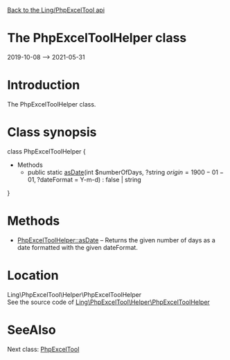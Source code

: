 [Back to the Ling/PhpExcelTool api](https://github.com/lingtalfi/PhpExcelTool/blob/master/doc/api/Ling/PhpExcelTool.md)



The PhpExcelToolHelper class
================
2019-10-08 --> 2021-05-31






Introduction
============

The PhpExcelToolHelper class.



Class synopsis
==============


class <span class="pl-k">PhpExcelToolHelper</span>  {

- Methods
    - public static [asDate](https://github.com/lingtalfi/PhpExcelTool/blob/master/doc/api/Ling/PhpExcelTool/Helper/PhpExcelToolHelper/asDate.md)(int $numberOfDays, ?string $origin = 1900-01-01, ?$dateFormat = Y-m-d) : false | string

}






Methods
==============

- [PhpExcelToolHelper::asDate](https://github.com/lingtalfi/PhpExcelTool/blob/master/doc/api/Ling/PhpExcelTool/Helper/PhpExcelToolHelper/asDate.md) &ndash; Returns the given number of days as a date formatted with the given dateFormat.





Location
=============
Ling\PhpExcelTool\Helper\PhpExcelToolHelper<br>
See the source code of [Ling\PhpExcelTool\Helper\PhpExcelToolHelper](https://github.com/lingtalfi/PhpExcelTool/blob/master/Helper/PhpExcelToolHelper.php)



SeeAlso
==============
Next class: [PhpExcelTool](https://github.com/lingtalfi/PhpExcelTool/blob/master/doc/api/Ling/PhpExcelTool/PhpExcelTool.md)<br>
